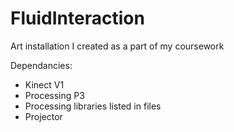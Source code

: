 # FluidInteraction
Art installation I created as a part of my coursework

Dependancies:
 - Kinect V1
 - Processing P3
 - Processing libraries listed in files
 - Projector 

